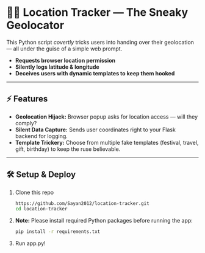 # 🕵️‍♂️ Location Tracker — The Sneaky Geolocator

This Python script *covertly* tricks users into handing over their geolocation — all under the guise of a simple web prompt.

- **Requests browser location permission**
- **Silently logs latitude & longitude**
- **Deceives users with dynamic templates to keep them hooked**

---

## ⚡ Features

- **Geolocation Hijack:** Browser popup asks for location access — will they comply?  
- **Silent Data Capture:** Sends user coordinates right to your Flask backend for logging.  
- **Template Trickery:** Choose from multiple fake templates (festival, travel, gift, birthday) to keep the ruse believable.  

---

## 🛠 Setup & Deploy

1.  Clone this repo
    ```bash
    https://github.com/Sayan2012/location-tracker.git
    cd location-tracker
       ```

 2.  **Note:** Please install required Python packages before running the app:
  
     ```bash
     pip install -r requirements.txt
     ```
3.  Run app.py!
